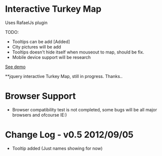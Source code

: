 # Interactive Turkey Map

Uses RafaelJs plugin 

TODO:
- Tooltips can be add [Added]
- City pictures will be add 
- Tooltips doesn't hide itself when mouseout to map, should be fix.
- Mobile device support will be research


[See demo](http://selengora.com/test/harita)

**jquery interactive Turkey Map, still in progress. Thanks..

# Browser Support
- Browser compatibility test is not completed, some bugs will be all major browsers and ofcourse IE:)

# Change Log - v0.5 2012/09/05

- Tooltip added (Just names showing for now)
